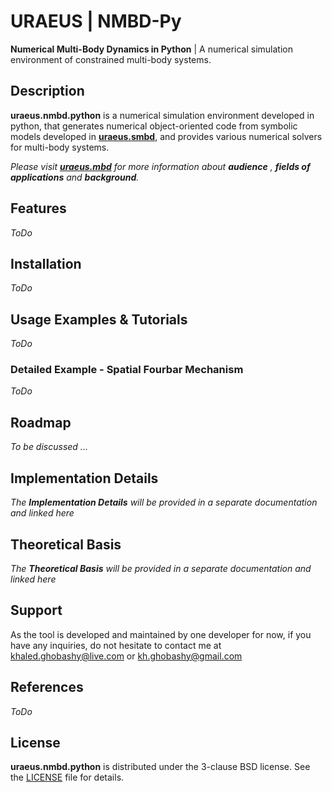 # **URAEUS** | NMBD-Py

**Numerical Multi-Body Dynamics in Python** | A numerical simulation environment of constrained multi-body systems.

## Description

**uraeus.nmbd.python** is a numerical simulation environment developed in python, that generates numerical object-oriented code from symbolic models developed in **[uraeus.smbd]( https://github.com/khaledghobashy/uraeus-smbd )**, and provides various numerical solvers for multi-body systems.

*Please visit **[uraeus.mbd]( https://github.com/khaledghobashy/uraeus-mbd )** for more information about **audience** , **fields of applications** and **background**.*

## Features

*ToDo*

## Installation

*ToDo*

## Usage Examples & Tutorials

*ToDo*

### Detailed Example - Spatial Fourbar Mechanism

*ToDo*

## Roadmap

*To be discussed ...*

## Implementation Details

*The **Implementation Details** will be provided in a separate documentation and linked here*

## Theoretical Basis

*The **Theoretical Basis** will be provided in a separate documentation and linked here*

## Support

As the tool is developed and maintained by one developer for now, if you have any inquiries, do not hesitate to contact me at [khaled.ghobashy@live.com](mailto:khaled.ghobashy@live.com) or [kh.ghobashy@gmail.com](mailto:kh.ghobashy@gmail.com)

## References

*ToDo*

## License

**uraeus.nmbd.python** is distributed under the 3-clause BSD license. See the [LICENSE](LICENSE) file for details.
